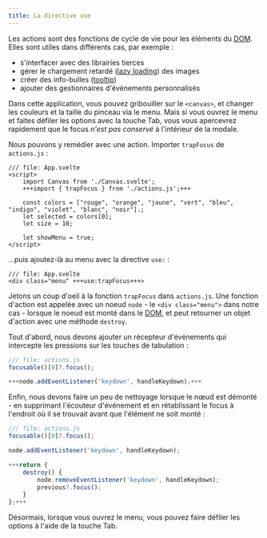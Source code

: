 ```yaml
---
title: La directive use
---
```


Les actions sont des fonctions de cycle de vie pour les éléments du <span class="vo">[DOM](SVELTE_SITE_URL/docs/web#dom)</span>. Elles sont utiles dans différents cas, par exemple :

- s'interfacer avec des librairies tierces
- gérer le chargement retardé (<span class="vo">[lazy loading](SVELTE_SITE_URL/docs/web#lazy-loading)</span>) des images
- créer des info-bulles (<span class="vo">[tooltip](SVELTE_SITE_URL/docs/development#tooltip)</span>)
- ajouter des gestionnaires d'évènements personnalisés

Dans cette application, vous pouvez gribouiller sur le `<canvas>`, et changer les couleurs et la taille du pinceau via le menu. Mais si vous ouvrez le menu et faites défiler les options avec la touche Tab, vous vous apercevrez rapidement que le focus _n'est pas conservé_ à l'intérieur de la modale.

Nous pouvons y remédier avec une action. Importer `trapFocus` de `actions.js` :

```svelte
/// file: App.svelte
<script>
	import Canvas from './Canvas.svelte';
	+++import { trapFocus } from './actions.js';+++

	const colors = ["rouge", "orange", "jaune", "vert", "bleu", "indigo", "violet", "blanc", "noir"].;
	let selected = colors[0];
	let size = 10;

	let showMenu = true;
</script>
```

...puis ajoutez-là au menu avec la directive `use:` :

```svelte
/// file: App.svelte
<div class="menu" +++use:trapFocus+++>
```

Jetons un coup d'oeil à la fonction `trapFocus` dans `actions.js`. Une fonction d'action est appelée avec un noeud `node` - le `<div class="menu">` dans notre cas - lorsque le noeud est monté dans le <span class="vo">[DOM](SVELTE_SITE_URL/docs/web#dom)</span>, et peut retourner un objet d'action avec une méthode `destroy`.

Tout d'abord, nous devons ajouter un récepteur d'événements qui intercepte les pressions sur les touches de tabulation :

```js
/// file: actions.js
focusable()[0]?.focus();

+++node.addEventListener('keydown', handleKeydown);+++
```

Enfin, nous devons faire un peu de nettoyage lorsque le nœud est démonté - en supprimant l'écouteur d'événement et en rétablissant le focus à l'endroit où il se trouvait avant que l'élément ne soit monté :

```js
/// file: actions.js
focusable()[0]?.focus();

node.addEventListener('keydown', handleKeydown);

+++return {
	destroy() {
		node.removeEventListener('keydown', handleKeydown);
		previous?.focus();
	}
};+++
```

Désormais, lorsque vous ouvrez le menu, vous pouvez faire défiler les options à l'aide de la touche Tab.
